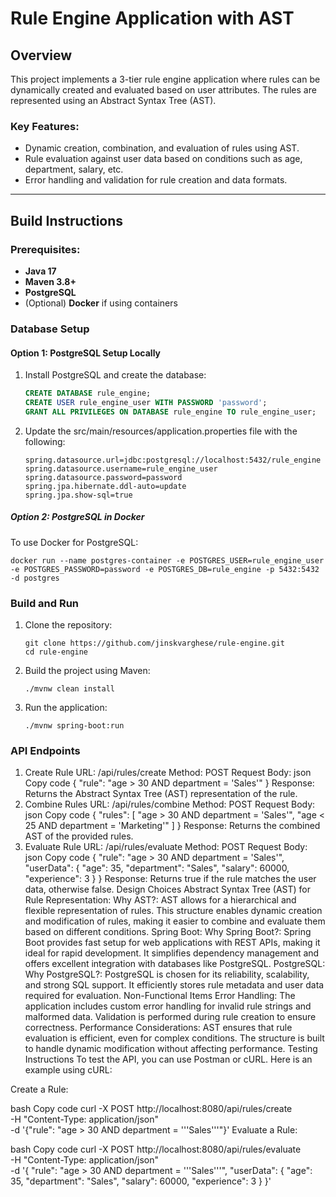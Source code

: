 # Rule Engine Application with AST

## Overview
This project implements a 3-tier rule engine application where rules can be dynamically created and evaluated based on user attributes. The rules are represented using an Abstract Syntax Tree (AST).

### Key Features:
- Dynamic creation, combination, and evaluation of rules using AST.
- Rule evaluation against user data based on conditions such as age, department, salary, etc.
- Error handling and validation for rule creation and data formats.

---

## Build Instructions

### Prerequisites:
- **Java 17**
- **Maven 3.8+**
- **PostgreSQL** 
- (Optional) **Docker** if using containers

### Database Setup

#### Option 1: PostgreSQL Setup Locally
1. Install PostgreSQL and create the database:
   ```sql
   CREATE DATABASE rule_engine;
   CREATE USER rule_engine_user WITH PASSWORD 'password';
   GRANT ALL PRIVILEGES ON DATABASE rule_engine TO rule_engine_user;

2. Update the src/main/resources/application.properties file with the following:
    ````shell
    spring.datasource.url=jdbc:postgresql://localhost:5432/rule_engine
    spring.datasource.username=rule_engine_user
    spring.datasource.password=password
    spring.jpa.hibernate.ddl-auto=update
    spring.jpa.show-sql=true
    ````

##### Option 2: PostgreSQL in Docker
To use Docker for PostgreSQL:
````shell
docker run --name postgres-container -e POSTGRES_USER=rule_engine_user -e POSTGRES_PASSWORD=password -e POSTGRES_DB=rule_engine -p 5432:5432 -d postgres
````


### Build and Run
1. Clone the repository:
    ````shell
    git clone https://github.com/jinskvarghese/rule-engine.git
    cd rule-engine
    ````

2. Build the project using Maven:
    ````shell
    ./mvnw clean install
    ````

3. Run the application:
    ````shell
    ./mvnw spring-boot:run
    ````

### API Endpoints
1. Create Rule
URL: /api/rules/create
Method: POST
Request Body:
json
Copy code
{
    "rule": "age > 30 AND department = 'Sales'"
}
Response: Returns the Abstract Syntax Tree (AST) representation of the rule.
2. Combine Rules
URL: /api/rules/combine
Method: POST
Request Body:
json
Copy code
{
    "rules": [
        "age > 30 AND department = 'Sales'",
        "age < 25 AND department = 'Marketing'"
    ]
}
Response: Returns the combined AST of the provided rules.
3. Evaluate Rule
URL: /api/rules/evaluate
Method: POST
Request Body:
json
Copy code
{
    "rule": "age > 30 AND department = 'Sales'",
    "userData": {
        "age": 35,
        "department": "Sales",
        "salary": 60000,
        "experience": 3
    }
}
Response: Returns true if the rule matches the user data, otherwise false.
Design Choices
Abstract Syntax Tree (AST) for Rule Representation:
Why AST?: AST allows for a hierarchical and flexible representation of rules. This structure enables dynamic creation and modification of rules, making it easier to combine and evaluate them based on different conditions.
Spring Boot:
Why Spring Boot?: Spring Boot provides fast setup for web applications with REST APIs, making it ideal for rapid development. It simplifies dependency management and offers excellent integration with databases like PostgreSQL.
PostgreSQL:
Why PostgreSQL?: PostgreSQL is chosen for its reliability, scalability, and strong SQL support. It efficiently stores rule metadata and user data required for evaluation.
Non-Functional Items
Error Handling: The application includes custom error handling for invalid rule strings and malformed data. Validation is performed during rule creation to ensure correctness.
Performance Considerations: AST ensures that rule evaluation is efficient, even for complex conditions. The structure is built to handle dynamic modification without affecting performance.
Testing Instructions
To test the API, you can use Postman or cURL. Here is an example using cURL:

Create a Rule:

bash
Copy code
curl -X POST http://localhost:8080/api/rules/create \
-H "Content-Type: application/json" \
-d '{"rule": "age > 30 AND department = '\''Sales'\''"}'
Evaluate a Rule:

bash
Copy code
curl -X POST http://localhost:8080/api/rules/evaluate \
-H "Content-Type: application/json" \
-d '{
      "rule": "age > 30 AND department = '\''Sales'\''",
      "userData": {
         "age": 35,
         "department": "Sales",
         "salary": 60000,
         "experience": 3
      }
    }'